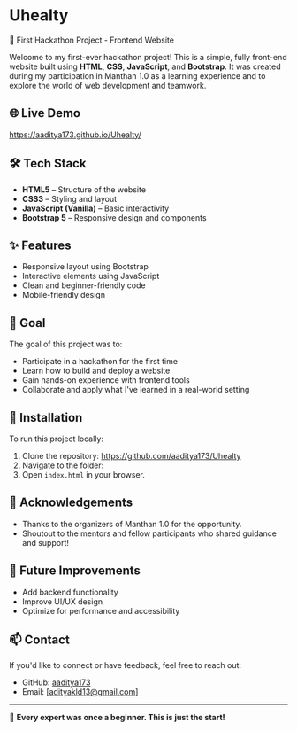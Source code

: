 # Uhealty #
🚀 First Hackathon Project - Frontend Website

Welcome to my first-ever hackathon project! This is a simple, fully front-end website built using **HTML**, **CSS**, **JavaScript**, and **Bootstrap**. It was created during my participation in Manthan 1.0 as a learning experience and to explore the world of web development and teamwork.

## 🌐 Live Demo

https://aaditya173.github.io/Uhealty/

## 🛠 Tech Stack

- **HTML5** – Structure of the website
- **CSS3** – Styling and layout
- **JavaScript (Vanilla)** – Basic interactivity
- **Bootstrap 5** – Responsive design and components


## ✨ Features

- Responsive layout using Bootstrap
- Interactive elements using JavaScript
- Clean and beginner-friendly code
- Mobile-friendly design

## 🎯 Goal

The goal of this project was to:

- Participate in a hackathon for the first time
- Learn how to build and deploy a website
- Gain hands-on experience with frontend tools
- Collaborate and apply what I've learned in a real-world setting

## 🔧 Installation

To run this project locally:

1. Clone the repository: https://github.com/aaditya173/Uhealty
2. Navigate to the folder:
3. Open `index.html` in your browser.

## 🙌 Acknowledgements

- Thanks to the organizers of Manthan 1.0 for the opportunity.
- Shoutout to the mentors and fellow participants who shared guidance and support!

## 📌 Future Improvements

- Add backend functionality
- Improve UI/UX design
- Optimize for performance and accessibility

## 📫 Contact

If you'd like to connect or have feedback, feel free to reach out:

- GitHub: [aaditya173](https://github.com/aaditya173)
- Email: [adityakld13@gmail.com]

---

🧠 **Every expert was once a beginner. This is just the start!**

